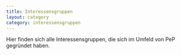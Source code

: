 ```yaml
---
title: Interessensgruppen
layout: category
category: interessensgruppen
---
```


Hier finden sich alle Interessensgruppen, die sich im Umfeld von PeP gegründet
haben.
